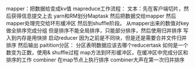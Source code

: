mapper：把数据给变成kv值
mapreduce工作流程：
文本：先在客户端切片，然后获得信息提交上去
yarn和RM划分Maptask
然后把数据交给mapper
然后mapper处理完交给环形缓冲区
然后到shuffle阶段。
从mapper出来的数值对key做全排序完成分组
但是排序不能全局排序，只能部分排序，然后使用归并排序
写入到内存是用快排
启动reducer
因为之前是不同块，但是还是需要合并文件归并排序
然后输出
paitition分区：
分区表明数据应该去哪个reducertask
如何是一个数变为正数，使用&
shuffle过程
map方法到环形缓冲区，在缓冲区中完成分区和排序的工作
combiner
在map节点上执行排序
combiner大声在第一次归并排序